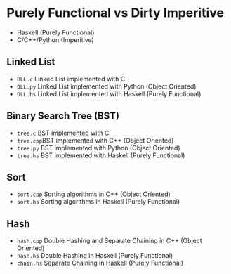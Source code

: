 # Purely Functional vs Dirty Imperitive
- Haskell (Purely Functional)
- C/C++/Python (Imperitive)

## Linked List
- `DLL.c`   Linked List implemented with C
- `DLL.py`  Linked List implemented with Python (Object Oriented)
- `DLL.hs`  Linked List implemented with Haskell (Purely Functional)

## Binary Search Tree (BST)
- `tree.c`  BST implemented with C
- `tree.cpp`BST implemented with C++ (Object Oriented)
- `tree.py` BST implemented with Python (Object Oriented)
- `tree.hs` BST implemented with Haskell (Purely Functional)

## Sort
- `sort.cpp`  Sorting algorithms in C++ (Object Oriented)
- `sort.hs`   Sorting algorithms in Haskell (Purely Functional)

## Hash
- `hash.cpp`  Double Hashing and Separate Chaining in C++ (Object Oriented)
- `hash.hs`   Double Hashing in Haskell (Purely Functional)
- `chain.hs`  Separate Chaining in Haskell (Purely Functional) 
